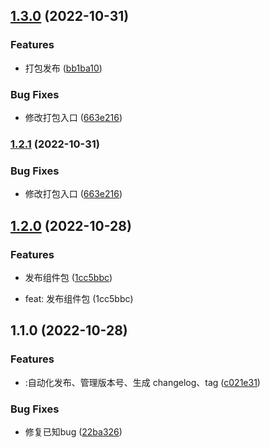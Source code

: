 

## [1.3.0](https://github.com/ablockhead/middle-ui/compare/1.2.0...1.3.0) (2022-10-31)


### Features

* 打包发布 ([bb1ba10](https://github.com/ablockhead/middle-ui/commit/bb1ba104681ebf8779f51b2fd0e1b6d078e35a14))


### Bug Fixes

* 修改打包入口 ([663e216](https://github.com/ablockhead/middle-ui/commit/663e216e24f2f6dda1393704b58a64f83ff76c04))

### [1.2.1](https://github.com/ablockhead/middle-ui/compare/1.2.0...1.2.1) (2022-10-31)


### Bug Fixes

* 修改打包入口 ([663e216](https://github.com/ablockhead/middle-ui/commit/663e216e24f2f6dda1393704b58a64f83ff76c04))

## [1.2.0](https://github.com/ablockhead/middle-ui/compare/1.1.0...1.2.0) (2022-10-28)


### Features

* 发布组件包 ([1cc5bbc](https://github.com/ablockhead/middle-ui/commit/1cc5bbc3fc30d65aa39c84b1366ec83c82c76f53))

* feat: 发布组件包 (1cc5bbc)

## 1.1.0 (2022-10-28)


### Features

* :自动化发布、管理版本号、生成 changelog、tag ([c021e31](https://github.com/ablockhead/middle-ui/commit/c021e31dc1af9c887d856e7cf7c51bb107f316fc))


### Bug Fixes

* 修复已知bug ([22ba326](https://github.com/ablockhead/middle-ui/commit/22ba326ea75e937265b225a8de2efc1b849c7fb9))